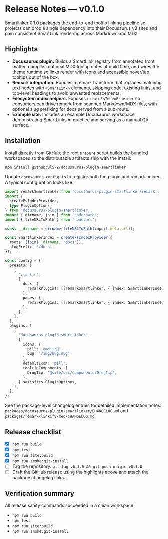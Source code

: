 # Release Notes — v0.1.0

Smartlinker 0.1.0 packages the end-to-end tooltip linking pipeline so projects can drop a single dependency into their Docusaurus v3 sites and gain consistent SmartLink rendering across Markdown and MDX.

## Highlights

- **Docusaurus plugin.** Builds a SmartLink registry from annotated front matter, compiles optional MDX tooltip notes at build time, and wires the theme runtime so links render with icons and accessible hover/tap tooltips out of the box.
- **Remark integration.** Bundles a remark transform that replaces matching text nodes with `<SmartLink>` elements, skipping code, existing links, and top-level headings to avoid unwanted replacements.
- **Filesystem index helpers.** Exposes `createFsIndexProvider` so consumers can drive remark from scanned Markdown/MDX files, with optional slug prefixing for docs served from a sub-route.
- **Example site.** Includes an example Docusaurus workspace demonstrating SmartLinks in practice and serving as a manual QA surface.

## Installation

Install directly from GitHub; the root `prepare` script builds the bundled workspaces so the distributable artifacts ship with the install:

```bash
npm install github:Uli-Z/docusaurus-plugin-smartlinker
```

Update `docusaurus.config.ts` to register both the plugin and remark helper. A typical configuration looks like:

```ts
import remarkSmartlinker from 'docusaurus-plugin-smartlinker/remark';
import {
  createFsIndexProvider,
  type PluginOptions,
} from 'docusaurus-plugin-smartlinker';
import { dirname, join } from 'node:path';
import { fileURLToPath } from 'node:url';

const __dirname = dirname(fileURLToPath(import.meta.url));

const SmartlinkerIndex = createFsIndexProvider({
  roots: [join(__dirname, 'docs')],
  slugPrefix: '/docs',
});

const config = {
  presets: [
    [
      'classic',
      {
        docs: {
          remarkPlugins: [[remarkSmartlinker, { index: SmartlinkerIndex }]],
        },
        pages: {
          remarkPlugins: [[remarkSmartlinker, { index: SmartlinkerIndex }]],
        },
      },
    ],
  ],
  plugins: [
    [
      'docusaurus-plugin-smartlinker',
      {
        icons: {
          pill: 'emoji:💊',
          bug: '/img/bug.svg',
        },
        defaultIcon: 'pill',
        tooltipComponents: {
          DrugTip: '@site/src/components/DrugTip',
        },
      } satisfies PluginOptions,
    ],
  ],
};
```

See the package-level changelog entries for detailed implementation notes: `packages/docusaurus-plugin-smartlinker/CHANGELOG.md` and `packages/remark-linkify-med/CHANGELOG.md`.

## Release checklist

- [x] `npm run build`
- [x] `npm test`
- [x] `npm run site:build`
- [x] `npm run smoke:git-install`
- [ ] Tag the repository: `git tag v0.1.0 && git push origin v0.1.0`
- [ ] Draft the GitHub release using the highlights above and attach the package changelog links.

## Verification summary

All release sanity commands succeeded in a clean workspace.

- `npm run build`
- `npm test`
- `npm run site:build`
- `npm run smoke:git-install`
